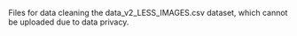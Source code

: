 Files for data cleaning the data_v2_LESS_IMAGES.csv dataset, which cannot be uploaded due to data privacy.
